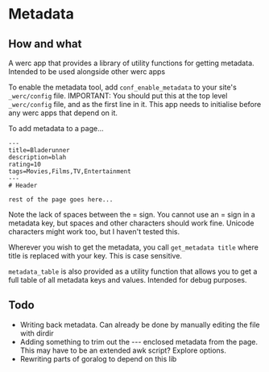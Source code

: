 # Metadata
## How and what
A werc app that provides a library of utility functions for getting metadata. Intended to be used alongside other werc apps

To enable the metadata tool, add `conf_enable_metadata` to your site's `_werc/config` file. IMPORTANT: You should put this at the top level `_werc/config` file, and as the first line in it. This app needs to initialise before any werc apps that depend on it.

To add metadata to a page...
```
---
title=Bladerunner
description=blah
rating=10
tags=Movies,Films,TV,Entertainment
---
# Header

rest of the page goes here...
```
Note the lack of spaces between the = sign. You cannot use an = sign in a metadata key, but spaces and other characters should work fine. Unicode characters might work too, but I haven't tested this.

Wherever you wish to get the metadata, you call
`get_metadata title` where title is replaced with your key. This is case sensitive.

`metadata_table` is also provided as a utility function that allows you to get a full table of all metadata keys and values. Intended for debug purposes.

## Todo
- Writing back metadata. Can already be done by manually editing the file with dirdir
- Adding something to trim out the --- enclosed metadata from the page. This may have to be an extended awk script? Explore options.
- Rewriting parts of goralog to depend on this lib
